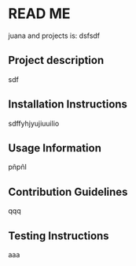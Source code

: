 # READ ME
juana and projects is: dsfsdf

 ## Project description
sdf

## Installation Instructions
sdffyhjyujiuuilio

## Usage Information
pñpñl

## Contribution Guidelines
qqq

## Testing Instructions
aaa
